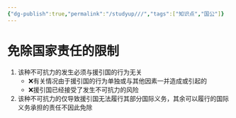 ```yaml
---
{"dg-publish":true,"permalink":"/studyup///","tags":["知识点","国公"]}
---
```


# 免除国家责任的限制
1. 该种不可抗力的发生必须与援引国的行为无关
	- ❌有关情况由于援引国的行为单独或与其他因素一并造成或引起的
	- ❌援引国已经接受了发生不可抗力的风险
2. 该种不可抗力的仅导致援引国无法履行其部分国际义务，其余可以履行的国际义务承担的责任不因此免除